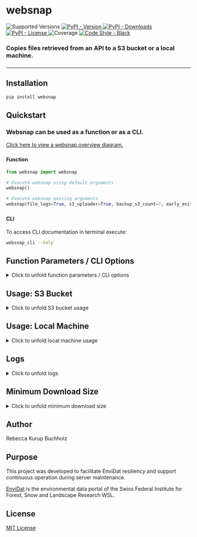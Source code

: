 # websnap

<div>
  <img alt="Supported Versions" src="https://img.shields.io/pypi/pyversions/websnap.svg"> 
  <a href="https://pypi.org/project/websnap" target="_blank">
    <img alt="PyPI - Version" src="https://img.shields.io/pypi/v/websnap">
  </a>
  <a href="https://pepy.tech/projects/websnap" target="_blank">
    <img alt="PyPI - Downloads" src="https://static.pepy.tech/badge/websnap">
  </a>
  <a href="https://gitlabext.wsl.ch/EnviDat/websnap/-/blob/main/LICENSE" target="_blank">
    <img alt="PyPI - License" src="https://img.shields.io/pypi/l/websnap?color=%232780C1">
  </a>
  <img alt="Coverage" src="https://gitlabext.wsl.ch/EnviDat/websnap/badges/main/coverage.svg?job=test&min_good=90">
  <a href="https://black.readthedocs.io" target="_blank">
    <img alt="Code Style - Black" src="https://img.shields.io/badge/code%20style-black-000000.svg">
  </a>
</div>

### Copies files retrieved from an API to a S3 bucket or a local machine.

###

---


## Installation

   ```bash
  pip install websnap
   ```


## Quickstart

### Websnap can be used as a function or as a CLI. 

<p>
<a href="https://gitlabext.wsl.ch/EnviDat/websnap/-/blob/main/overview_diagram.png" 
target="_blank">Click here to view a websnap overview diagram.</a>
</p>


###
#### Function

```python
from websnap import websnap

# Execute websnap using default arguments
websnap()

# Execute websnap passing arguments
websnap(file_logs=True, s3_uploader=True, backup_s3_count=7, early_exit=True)
```

###
#### CLI

To access CLI documentation in terminal execute: 
   ```bash
  websnap_cli --help
   ```


## Function Parameters / CLI Options

<details>
  <summary>
  Click to unfold function parameters / CLI options
  </summary>

### Function Parameters
| Parameter         | Type          | Default        |
|-------------------|---------------|----------------|
| `config`          | `str`         | `"config.ini"` |
| `log_level`       | `str`         | `"INFO"`       |
| `file_logs`       | `bool`        | `False`        |
| `s3_uploader`     | `bool`        | `False`        |
| `backup_s3_count` | `int \| None` | `None`         |
| `timeout`         | `int`         | `32`           |
| `early_exit`      | `bool`        | `False`        |
| `repeat_minutes`  | `int \| None` | `None`         |
| `section_config`  | `str \| None` | `None`         |

### CLI Options
| Option              | Shortcut | Default      |
|---------------------|----------|--------------|
| `--config`          | `-c`     | `config.ini` |
| `--log_level`       | `-l`     | `INFO`       |
| `--file_logs`       | `-f`     | `False`      |
| `--s3_uploader`     | `-s`     | `False`      |
| `--backup_s3_count` | `-b`     | `None`       |
| `--timeout`         | `-t`     | `32`         |
| `--early_exit`      | `-e`     | `False`      |
| `--repeat_minutes`  | `-r`     | `None`       |
| `--section_config`  | `-n`     | `None`       |

### Description

| Function parameter /<br/> CLI option | Description                                                                                                                                                                                                                                                                                                                                                                                                                                                   |
|--------------------------------------|---------------------------------------------------------------------------------------------------------------------------------------------------------------------------------------------------------------------------------------------------------------------------------------------------------------------------------------------------------------------------------------------------------------------------------------------------------------|
| `config` _(str)_                     | <ul><li>Path to configuration `.ini` file</li><li>Default value expects file called `config.ini` in same directory as websnap package is being executed from</li></ul>                                                                                                                                                                                                                                                                                        |
| `log_level` _(str)_                  | <ul><li>Level to use for logging</li><li>Default value is `INFO`</li><li>Valid logging levels are `DEBUG`, `INFO`, `WARNING`, `ERROR`, or `CRITICAL`</li><li><a href="https://docs.python.org/3/library/logging.html#levels" target="_blank">Click here to learn more about logging levels</a></li></ul>                                                                                                                                                      |
| `file_logs` _(bool)_                 | <ul><li>Enable rotating file logs</li></ul>                                                                                                                                                                                                                                                                                                                                                                                                                   |
| `s3_uploader` _(bool)_               | <ul><li>Enable uploading of files to S3 bucket</li><ul>                                                                                                                                                                                                                                                                                                                                                                                                       |
| `backup_s3_count` _(int \| None)_    | <ul><li>Copy and backup file in each config section to the configured S3 bucket `backup_s3_count` times</li><li>Remove file with the oldest last modified timestamp</li><li>If omitted then files are not copied or removed</li><li>If enabled then backup files are copied and assigned the original file's name with the last modified timestamp appended</li></ul>                                                                                         |
| `timeout` _(int)_                    | <ul><li>Number of seconds to wait for response for each HTTP request before timing out</li><li>Default value is `32` seconds</li></ul>                                                                                                                                                                                                                                                                                                                        |
| `early_exit` _(bool)_                | <ul><li>Enable early program termination after error occurs</li><li>If omitted logs errors but continues program execution</li></ul>                                                                                                                                                                                                                                                                                                                          |
| `repeat_minutes` _(int \| None)_     | <ul><li>Run websnap continuously every `repeat_minutes` minutes</li><li>If omitted then websnap does not repeat</li></ul>                                                                                                                                                                                                                                                                                                                                     |
| `section_config` _(str \| None)_     | <ul><li>File or URL to obtain additional configuration sections</li><li>If omitted then default value is `None` and only config specified in `config` argument is used</li><li>Cannot be used to assign "DEFAULT" values in config</li><li>Currently only supports JSON config and can only be used if `config` argument is also a JSON file</li><li>Duplicate sections will overwrite values with the same section passed in the `config` argument</li></ul> |                                                                                                                                                                                                                                                                                                                                                                      |


</details>

## Usage: S3 Bucket

<details>
  <summary>
  Click to unfold S3 bucket usage
  </summary>


### **Copy files retrieved from an API to a S3 bucket.**

Uses the AWS SDK for Python (Boto3) to add and backup API files to a S3 bucket. 

### Examples

#### Function
```python
# The s3_uploader argument must be passed as True to copy files to a S3 bucket
# Copies files to a S3 bucket using default argument values
websnap(s3_uploader=True)

# Copies files to a S3 bucket and repeat every 1440 minutes (24 hours), 
# file logs are enabled and only 3 backup files are allowed for each config section
websnap(file_logs=True, s3_uploader=True, backup_s3_count=3, repeat_minutes=1440)
```

#### CLI
- The following CLI option **must** be used to enable websnap to upload files to a S3 bucket: `--s3_uploader`

- Copies files to a S3 bucket using default argument values:
     ```bash
      websnap_cli --s3_uploader 
     ```

- Copies files to a S3 bucket and repeat every 1440 minutes (24 hours), file 
  logs are enabled and only 3 backup files are allowed for each config section:
     ```bash
      websnap_cli --file_logs --s3_uploader --backup_s3_count 3 --repeat_minutes 1440
     ```

### Configuration

- The following environment variables are **required**: `ENDPOINT_URL`, 
  `AWS_ACCESS_KEY_ID`, `AWS_SECRET_ACCESS_KEY`
- A valid `.ini` or `.json `configuration file is **required**.
- Websnap expects the config to be `config.ini` in the same directory as websnap 
  package is being executed from.
  - However, this can be changed using the `config` function argument (or CLI 
   `--config` option).
- All keys in tables below are **mandatory**.

#### S3 Configuration Example Files

| Format  | Example Configuration File                                                                                                                                                                   |
|---------|----------------------------------------------------------------------------------------------------------------------------------------------------------------------------------------------|
| `.ini`  | <a href="https://gitlabext.wsl.ch/EnviDat/websnap/-/blob/main/src/websnap/config_templates/s3_config_template.ini" target="_blank">src/websnap/config_templates/s3_config_template.ini</a>   |
| `.json` | <a href="https://gitlabext.wsl.ch/EnviDat/websnap/-/blob/main/src/websnap/config_templates/s3_config_template.json" target="_blank">src/websnap/config_templates/s3_config_template.json</a> |


#### Environment Variables

Supports setting environment variables in a `.env` file.

Example `.env` file:

```
ENDPOINT_URL=https://dreamycloud.com
AWS_ACCESS_KEY_ID=1234567abcdefg
AWS_SECRET_ACCESS_KEY=hijklmn1234567
```

| Environment Variable    | Description                              |
|-------------------------|------------------------------------------|
| `ENDPOINT_URL`          | URL to use for the constructed S3 client |
| `AWS_ACCESS_KEY_ID`     | AWS access key ID                        |
| `AWS_SECRET_ACCESS_KEY` | AWS secret access key                    |

#### Sections (one per API URL endpoint)

- _Each file retrieved from an API requires its **own config section!**_
- The section name be anything, it is suggested to have a name that relates to the 
  copied file.

Example S3 config section configuration with key prefix:

```
[resource]
url=https://www.example.com/api/resource
bucket=exampledata
key=subdirectory_resource/resource.xml
```

Example S3 config section configuration without key prefix:

```
[project]
url=https://www.example.com/api/project
bucket=exampledata
key=project.json
```

| Key      | Value Description                                       |
|----------|---------------------------------------------------------|
| `url`    | API URL endpoint that file will be retrieved from       |
| `bucket` | Bucket that file will be written in                     |
| `key`    | File name with extension, can optionally include prefix |


</details>


## Usage: Local Machine

<details>
  <summary>
  Click to unfold local machine usage
  </summary>

### **Copy files retrieved from an API to a local machine.** 

### Examples

#### Function
```python
# Write files retrieved from an API to local machine using default argument values
websnap()

# Write files retrieved from an API locally and repeats every 60 minutes (1 hour), 
# file logs are enabled
websnap(file_logs=True, repeat_minutes=60)
```

#### CLI 

- Write copied files to local machine using default argument values:
     ```bash
      websnap_cli 
     ```

- Write copied files locally and repeats every 60 minutes (1 hour), file logs 
  are enabled:
     ```bash
      websnap_cli --file_logs --repeat_minutes 60
     ```

### Configuration

- A valid `.ini` or `.json` configuration file is **required** for both function and 
  CLI usage.
- Websnap expects the config to be `config.ini` in the same directory as websnap 
  package is being executed from.
  - However, this can be changed using the `config` function argument (or CLI 
   `--config` option).
- Each file that will be retrieved from an API requires its _own section_. 
- If the optional `directory` key/value pair is omitted then the file will be written in the directory that the program is executed from.


#### Configuration Example Files

| Format  | Example Configuration File                                                                                                                                                             |
|---------|----------------------------------------------------------------------------------------------------------------------------------------------------------------------------------------|
| `.ini`  | <a href="https://gitlabext.wsl.ch/EnviDat/websnap/-/blob/main/src/websnap/config_templates/config_template.ini" target="_blank">src/websnap/config_templates/config_template.ini</a>   |
| `.json` | <a href="https://gitlabext.wsl.ch/EnviDat/websnap/-/blob/main/src/websnap/config_templates/config_template.json" target="_blank">src/websnap/config_templates/config_template.json</a> |


#### Sections (one per API URL endpoint)

Example local machine configuration section:

```
[project]
url=https://www.example.com/api/project
file_name=project.json
directory=projectdata
```

| Key                      | Value Description                                 |
|--------------------------|---------------------------------------------------|
| `url`                    | API URL endpoint that file will be retrieved from |
| `file_name`              | File name with extension                          |
| `directory` (_optional_) | Local directory name that file will be written in |

</details>


## Logs

<details>
  <summary>
  Click to unfold logs
  </summary>

Websnap supports optional rotating file logs.

- The following CLI option **must** be used to enable websnap to support rotating file logs: `--file_logs`
  - In function usage the following argument must be passed to support rotating file 
    logs: `file_logs=True`
- If log keys are not specified in the configuration `[DEFAULT]` section then default values in the table below will be used. 
- `log_when` expects a value used by logging module TimedRotatingFileHandler.
- <a href="https://docs.python.org/3/library/logging.handlers.html#timedrotatingfilehandler" target="_blank">Click here for more information about how to use TimedRotatingFileHandler.</a>
- The default values result in the file logs being rotated once every day and no removal of backup log files. 

### Configuration

Example log configuration:

```
[DEFAULT]
log_when=midnight
log_interval=1
log_backup_count=7
```

#### `[DEFAULT]` Section
| Key                | Default | Value Description                                                                                                              |
|--------------------|---------|--------------------------------------------------------------------------------------------------------------------------------|
| `log_when`         | `D`     | Specifies type of interval                                                                                                     |
| `log_interval`     | `1`     | Duration of interval (must be positive integer)                                                                                |
| `log_backup_count` | `0`     | If nonzero then at most <`log_backup_count`> files will be kept,</br>oldest log file is deleted (must be non-negative integer) |


</details>


## Minimum Download Size

<details>
  <summary>
  Click to unfold minimum download size
  </summary>

Websnap supports optionally specifying the minimum download size (in kilobytes) a 
file must be to copy it from the configured API URL endpoint.

- **By default the minimum default minimum size is 0 kb.**
  - Unless specified in the configuration this means that a file of any size can be downloaded by websnap.
- Configured minimum download size must be a non-negative integer.
- If the content from the API URL endpoint is less than the configured size:
  - An error will be logged and the program continues to the next config section.
  - If the CLI option `--early_exit` (or function argument `early_exit=True`) is 
    enabled 
    then the program will terminate early.

### Configuration

Example minimum download size configuration:

```
[DEFAULT]
min_size_kb=1
```

#### `[DEFAULT]` Section
| Key           | Default | Value Description                                                 |
|---------------|---------|-------------------------------------------------------------------|
| `min_size_kb` | `0`     | Minimum download size in kilobytes (must be non-negative integer) |


</details>


## Author

Rebecca Kurup Buchholz


## Purpose

This project was developed to facilitate EnviDat resiliency and support continuous 
operation during server maintenance.

<a href="https://www.envidat.ch" target="_blank">EnviDat</a> is the environmental data 
portal of the Swiss Federal Institute for Forest, Snow and Landscape Research WSL. 


## License 

<a href="https://gitlabext.wsl.ch/EnviDat/websnap/-/blob/main/LICENSE" target="_blank">MIT License</a>
